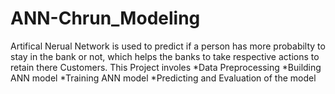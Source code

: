 # ANN-Chrun_Modeling
Artifical Nerual Network is used to predict if a person has more probabilty to stay in the bank or not, which helps the banks to take respective actions to retain there Customers.
This Project involes 
*Data Preprocessing
*Building ANN model
*Training ANN model
*Predicting and Evaluation of the model
